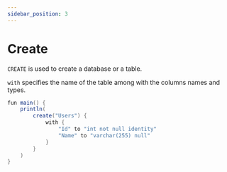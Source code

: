 ```yaml
---
sidebar_position: 3
---
```


# Create

`CREATE` is used to create a database or a table.

`with` specifies the name of the table among with the columns names and types.

```java
fun main() {
    println(
        create("Users") {
            with {
                "Id" to "int not null identity"
                "Name" to "varchar(255) null"
            }
        }
    )
}
```